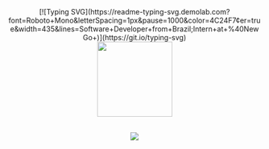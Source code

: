 <div align="center">
[![Typing SVG](https://readme-typing-svg.demolab.com?font=Roboto+Mono&letterSpacing=1px&pause=1000&color=4C24F7&center=true&width=435&lines=Software+Developer+from+Brazil;Intern+at+%40NewGo+)](https://git.io/typing-svg)
  </div>
<div align="center">
  <a href="https://github.com/jonssond">
  <img height="149em" src="https://github-readme-stats.vercel.app/api/top-langs/?username=jonssond&layout=compact&langs_count=7&theme=tokyonight"/>
</div>
    <br>
    <div align="center">
<p align="center">
  <a href="https://skillicons.dev">
    <img src="https://skillicons.dev/icons?i=ts,js,python,java,react,express,nodejs,spring,mongodb,postgresql,mysql,git,docker&theme=dark" />
  </a>
</p>
</div>



